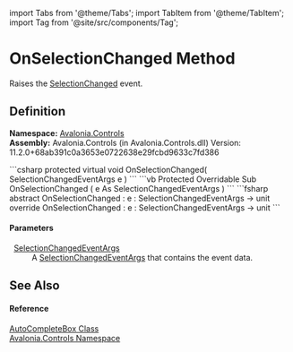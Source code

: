 import Tabs from '@theme/Tabs'; 
import TabItem from '@theme/TabItem'; 
import Tag from '@site/src/components/Tag'; 

# OnSelectionChanged Method


Raises the <a href="E_Avalonia_Controls_AutoCompleteBox_SelectionChanged">SelectionChanged</a> event.



## Definition
**Namespace:** <a href="N_Avalonia_Controls">Avalonia.Controls</a>  
**Assembly:** Avalonia.Controls (in Avalonia.Controls.dll) Version: 11.2.0+68ab391c0a3653e0722638e29fcbd9633c7fd386

<Tabs groupId="api-code-preview">
<TabItem value="csharp" label="C#">
```csharp
protected virtual void OnSelectionChanged(
	SelectionChangedEventArgs e
)
```
</TabItem>
<TabItem value="vb" label="VB">
```vb
Protected Overridable Sub OnSelectionChanged ( 
	e As SelectionChangedEventArgs
)
```
</TabItem>
<TabItem value="fsharp" label="F#">
```fsharp
abstract OnSelectionChanged : 
        e : SelectionChangedEventArgs -> unit 
override OnSelectionChanged : 
        e : SelectionChangedEventArgs -> unit 
```
</TabItem>
</Tabs>



#### Parameters
<dl><dt>  <a href="T_Avalonia_Controls_SelectionChangedEventArgs">SelectionChangedEventArgs</a></dt><dd>A <a href="T_Avalonia_Controls_SelectionChangedEventArgs">SelectionChangedEventArgs</a> that contains the event data.</dd></dl>

## See Also


#### Reference
<a href="T_Avalonia_Controls_AutoCompleteBox">AutoCompleteBox Class</a>  
<a href="N_Avalonia_Controls">Avalonia.Controls Namespace</a>  
